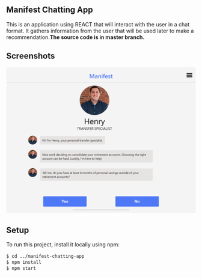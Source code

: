 ## Manifest Chatting App
This is an application using REACT that will interact with the user in a chat format. It gathers information from the user that will be used later to make a recommendation.**The source code is in master branch.**

## Screenshots
![Manifest screenshot](./img/manifestAppScreenshot.png)

## Setup
To run this project, install it locally using npm:

```
$ cd ../manifest-chatting-app
$ npm install
$ npm start

